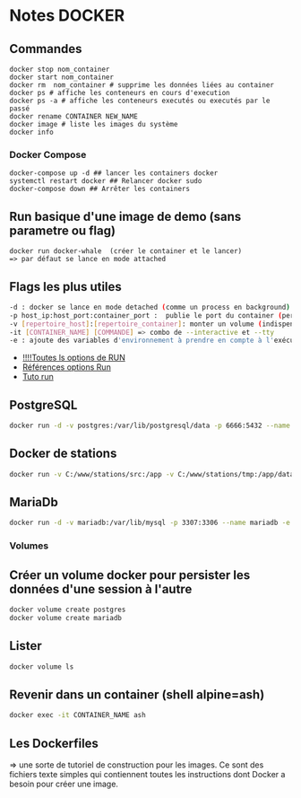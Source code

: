 # Notes DOCKER 

## Commandes
```
docker stop nom_container 
docker start nom_container
docker rm  nom_container # supprime les données liées au container
docker ps # affiche les conteneurs en cours d'execution
docker ps -a # affiche les conteneurs executés ou executés par le passé	
docker rename CONTAINER NEW_NAME
docker image # liste les images du système
docker info
```

### Docker Compose

```
docker-compose up -d ## lancer les containers docker
systemctl restart docker ## Relancer docker sudo 
docker-compose down ## Arrêter les containers
```


## Run basique d'une image de demo (sans parametre ou flag)
```
docker run docker-whale  (créer le container et le lancer)
=> par défaut se lance en mode attached
```

## Flags les plus utiles
```bash
-d : docker se lance en mode detached (comme un process en background)
-p host_ip:host_port:container_port :  publie le port du container (permet de publier le port en dehors de docker)
-v [repertoire_host]:[repertoire_container]: monter un volume (indispensable pour faire tourner une BDD avec de la persistence d'une session à l'autre)
-it [CONTAINER_NAME] [COMMANDE] => combo de --interactive et --tty
-e : ajoute des variables d'environnement à prendre en compte à l'exécution
```

- [!!!!Toutes ls options de RUN](https://docs.docker.com/engine/reference/commandline/run/)
- [Références options Run](https://docs.docker.com/engine/reference/run/)
- [Tuto run](https://blog.codeship.com/the-basics-of-the-docker-run-command/)


## PostgreSQL
```bash
docker run -d -v postgres:/var/lib/postgresql/data -p 6666:5432 --name postgres -e POSTGRES_PASSWORD=root -d postgres:11
```

## Docker de stations
```bash
docker run -v C:/www/stations/src:/app -v C:/www/stations/tmp:/app/data --env-file .env -it stations  ash
```

## MariaDb
```bash
docker run -d -v mariadb:/var/lib/mysql -p 3307:3306 --name mariadb -e MYSQL_ROOT_PASSWORD=root -d mariadb:10.2
```

### Volumes
## Créer un volume docker pour persister les données d'une session à l'autre 
```bash
docker volume create postgres
docker volume create mariadb
```
## Lister 
```bash
docker volume ls
```

## Revenir dans un container (shell alpine=ash)
```bash
docker exec -it CONTAINER_NAME ash
```

## Les Dockerfiles

=> une sorte de tutoriel de construction pour les images. 
Ce sont des fichiers texte simples qui contiennent toutes les instructions dont Docker a besoin pour créer une image.
